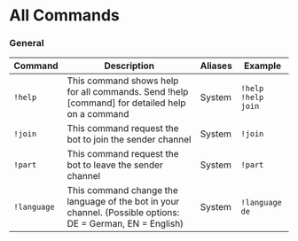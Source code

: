 # All Commands

### General <Badge text="default"/>

| Command     | Description                                                                                                | Aliases | Example                  |
|-------------|------------------------------------------------------------------------------------------------------------|---------|--------------------------|
| `!help`     | This command shows help for all commands. Send !help [command] for detailed help on a command              | System  | `!help`<br/>`!help join` |
| `!join`     | This command request the bot to join the sender channel                                                    | System  | `!join`                  |
| `!part`     | This command request the bot to leave the sender channel                                                   | System  | `!part`                  |
| `!language` | This command change the language of the bot in your channel. (Possible options: DE = German, EN = English) | System  | `!language de`           |